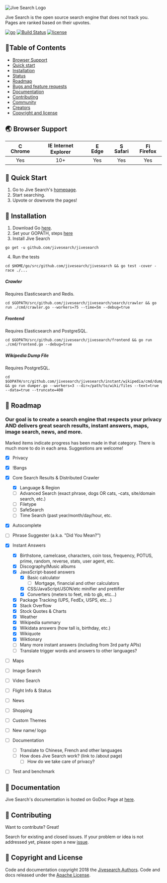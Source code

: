 ![Jive Search Logo](frontend/static/icons/logo.png?raw=true "Jive Search")

Jive Search is the open source search engine that does not track you. Pages are ranked based on their upvotes.

[![go](https://img.shields.io/badge/go-1.10.2-blue.svg)](https://github.com/jivesearch/jivesearch) 
[![Build Status](https://travis-ci.org/jivesearch/jivesearch.svg?branch=master)](https://travis-ci.org/jivesearch/jivesearch)
[![license](https://img.shields.io/badge/license-Apache-brightgreen.svg)](https://github.com/jivesearch/jivesearch/blob/master/LICENSE) 

  
## 🚩Table of Contents
- [Browser Support](#browser-support)
- [Quick start](#quick-start)
- [Installation](#installation)
- [Status](#status)
- [Roadmap](#roadmap)
- [Bugs and feature requests](#bugs-and-feature-requests)
- [Documentation](#documentation)
- [Contributing](#contributing)
- [Community](#community)
- [Creators](#creators)
- [Copyright and license](#copyright-and-license)

## 🌏 Browser Support
| <img src="https://user-images.githubusercontent.com/1215767/34348387-a2e64588-ea4d-11e7-8267-a43365103afe.png" alt="Chrome" width="16px" height="16px" /> Chrome | <img src="https://user-images.githubusercontent.com/1215767/34348590-250b3ca2-ea4f-11e7-9efb-da953359321f.png" alt="IE" width="16px" height="16px" /> Internet Explorer | <img src="https://user-images.githubusercontent.com/1215767/34348380-93e77ae8-ea4d-11e7-8696-9a989ddbbbf5.png" alt="Edge" width="16px" height="16px" /> Edge | <img src="https://user-images.githubusercontent.com/1215767/34348394-a981f892-ea4d-11e7-9156-d128d58386b9.png" alt="Safari" width="16px" height="16px" /> Safari | <img src="https://user-images.githubusercontent.com/1215767/34348383-9e7ed492-ea4d-11e7-910c-03b39d52f496.png" alt="Firefox" width="16px" height="16px" /> Firefox |
| :---------: | :---------: | :---------: | :---------: | :---------: |
| Yes | 10+ | Yes | Yes | Yes |
  
## 🐾 Quick Start
1. Go to Jive Search's [homepage](https://www.jivesearch.com).
2. Start searching.
3. Upvote or downvote the pages!

## 💾 Installation

1. Download Go [here](https://golang.org/dl/).
2. Set your GOPATH, steps [here](https://github.com/golang/go/wiki/SettingGOPATH)
3. Install Jive Search

```
go get -u github.com/jivesearch/jivesearch
```
4. Run the tests

```
cd $HOME/go/src/github.com/jivesearch/jivesearch && go test -cover -race ./...
```


##### Crawler
Requires Elasticsearch and Redis.
```
cd $GOPATH/src/github.com/jivesearch/jivesearch/search/crawler && go run ./cmd/crawler.go --workers=75 --time=5m --debug=true
```
  
##### Frontend
Requires Elasticsearch and PostgreSQL.
```
cd $GOPATH/src/github.com/jivesearch/jivesearch/frontend && go run ./cmd/frontend.go --debug=true
```

##### Wikipedia Dump File
Requires PostgreSQL.
```
cd $GOPATH/src/github.com/jivesearch/jivesearch/instant/wikipedia/cmd/dumper && go run dumper.go --workers=3 --dir=/path/to/wiki/files --text=true --data=true --truncate=400
```

## 🚀 **Roadmap** 
### Our goal is to create a search engine that respects your privacy AND delivers great search results, instant answers, maps, image search, news, and more. 
  
Marked items indicate progress has been made in that category. There is much more to do in each area. Suggestions are welcome!
- [x] Privacy
- [x] !Bangs
- [x] Core Search Results & Distributed Crawler
    - [x] Language & Region
    - [ ] Advanced Search (exact phrase, dogs OR cats,  -cats, site/domain search, etc.)
    - [ ] Filetype
    - [ ] SafeSearch        
    - [ ] Time Search (past year/month/day/hour, etc.
- [x] Autocomplete
- [ ] Phrase Suggester (a.k.a. "Did You Mean?")
- [x] Instant Answers
    - [x] Birthstone, camelcase, characters, coin toss, frequency, POTUS, prime, random, reverse, stats, user agent, etc. 
    - [x] Discography/Music albums
    - [x] JavaScript-based answers
        - [x] Basic calculator
            - [ ] Mortgage, financial and other calculators
        - [x] CSS/JavaScript/JSON/etc minifier and prettifier
        - [x] Converters (meters to feet, mb to gb, etc...)
    - [x] Package Tracking (UPS, FedEx, USPS, etc...)
    - [x] Stack Overflow
    - [x] Stock Quotes & Charts    
    - [x] Weather
    - [x] Wikipedia summary
    - [x] Wikidata answers (how tall is, birthday, etc.)
    - [x] Wikiquote
    - [x] Wiktionary    
    - [ ] Many more instant answers (including from 3rd party APIs)
    - [ ] Translate trigger words and answers to other languages?
- [ ] Maps
- [ ] Image Search
- [ ] Video Search
- [ ] Flight Info & Status
- [ ] News
- [ ] Shopping
- [ ] Custom Themes
- [ ] New name/ logo
- [ ] Documentation
    - [ ] Translate to Chinese, French and other languages
    - [ ] How does Jive Search work? (link to /about page)
        - [ ] How do we take care of privacy?
 - [ ] Test and benchmark
    
    
  
## 📙 Documentation
Jive Search's documentation is hosted on GoDoc Page at [here](https://godoc.org/github.com/jivesearch/jivesearch).

## 💬 Contributing
Want to contribute? Great! 

Search for existing and closed issues. If your problem or idea is not addressed yet, please open a new [issue](https://github.com/jivesearch/jivesearch/issues/new).

## 📜 Copyright and License
Code and documentation copyright 2018 the [Jivesearch Authors](https://github.com/jivesearch/jivesearch/graphs/contributors). Code and docs released under the [Apache License](https://github.com/jivesearch/jivesearch/blob/master/LICENSE).
